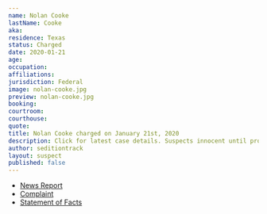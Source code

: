 ```yaml
---
name: Nolan Cooke
lastName: Cooke
aka: 
residence: Texas
status: Charged
date: 2020-01-21
age: 
occupation: 
affiliations: 
jurisdiction: Federal
image: nolan-cooke.jpg
preview: nolan-cooke.jpg
booking: 
courtroom: 
courthouse: 
quote: 
title: Nolan Cooke charged on January 21st, 2020
description: Click for latest case details. Suspects innocent until proven guilty.
author: seditiontrack
layout: suspect
published: false
---
```

- [News Report]()
- [Complaint](https://www.justice.gov/opa/page/file/1358231/download)
- [Statement of Facts](https://www.justice.gov/opa/page/file/1358226/download)
